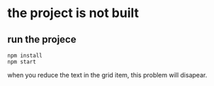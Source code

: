 # the project is not built
## run the projece 
```
npm install 
npm start
```

when you reduce the text in the grid item, this problem will disapear.
